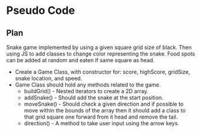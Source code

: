# Pseudo Code

## Plan

Snake game implemented by using a given square grid size of black. Then using JS to add classes to change color representing the snake. Food spots can be added at random and eaten if same square as head.

- Create a Game Class, with constructor for: score, highScore, gridSize, snake location, and speed.
- Game Class should hold any methods related to the game.
  - buildGrid() - Nested iterators to create a 2D array.
  - addSnake() - Should add the snake at the start position.
  - moveSnake() - Should check a given direction and if possible to move within the bounds of the array then it should add a class to that grid square one forward from it head and remove the tail.
  - direction() - A method to take user input using the arrow keys.
